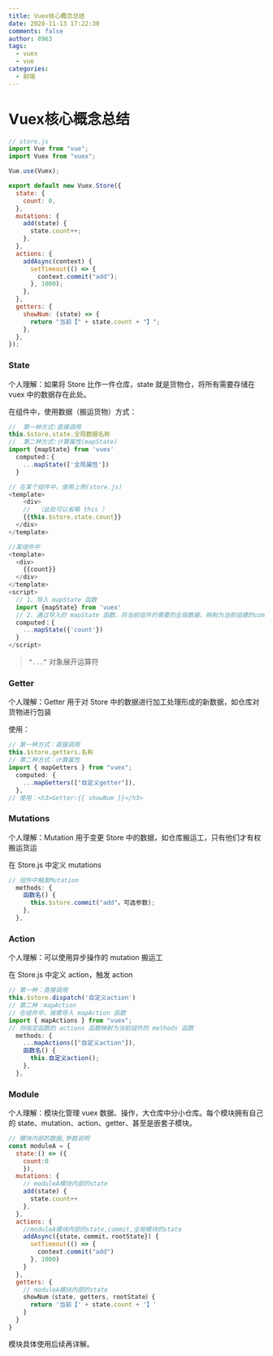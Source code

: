```yaml
---
title: Vuex核心概念总结
date: 2020-11-13 17:22:30
comments: false
author: 8963
tags:
  - vuex
  - vue
categories:
  - 前端
---
```


# Vuex核心概念总结

```javascript
// store.js
import Vue from "vue";
import Vuex from "vuex";

Vue.use(Vuex);

export default new Vuex.Store({
  state: {
    count: 0,
  },
  mutations: {
    add(state) {
      state.count++;
    },
  },
  actions: {
    addAsync(context) {
      setTimeout(() => {
        context.commit("add");
      }, 1000);
    },
  },
  getters: {
    showNum: (state) => {
      return "当前【" + state.count + "】";
    },
  },
});
```

### State

个人理解：如果将 Store 比作一件仓库，state 就是货物仓，将所有需要存储在 vuex 中的数据存在此处。

在组件中，使用数据（搬运货物）方式：

```javascript
//	第一种方式:直接调用
this.$store.state.全局数据名称
//	第二种方式:计算属性(mapState)
import {mapState} from 'vuex'
  computed：{
    ...mapState(['全局属性'])
  }
```

```javascript
// 在某个组件中，使用上例(store.js)
<template>
	<div>
  	//	（此处可以省略 this ）
  	{{this.$store.state.count}}
  </div>
</template>
```

```javascript
//某组件中
<template>
  <div>
  	{{count}}
  </div>
</template>
<script>
  // 1、导入 mapState 函数
  import {mapState} from 'vuex'
  // 2、通过导入的 mapState 函数，将当前组件的需要的全局数据，映射为当前组建的computed计算属性
  computed：{
    ...mapState({'count'})
  }
</script>
```

> `“...”` 对象展开运算符

### Getter

个人理解：Getter 用于对 Store 中的数据进行加工处理形成的新数据，如仓库对货物进行包装

使用：

```javascript
// 第一种方式：直接调用
this.$store.getters.名称
// 第二种方式：计算属性
import { mapGetters } from "vuex";
  computed: {
    ...mapGetters(["自定义getter"]),
  },
// 使用：<h3>Getter:{{ showNum }}</h3>
```

### Mutations

个人理解：Mutation 用于变更 Store 中的数据，如仓库搬运工，只有他们才有权搬运货运

在 Store.js 中定义 mutations

```javascript
// 组件中触发Mutation
  methods: {
    函数名() {
      this.$store.commit("add"，可选参数);
    },
  },
```

### Action

个人理解：可以使用异步操作的 mutation 搬运工

在 Store.js 中定义 action，触发 action

```javascript
// 第一种：直接调用
this.$store.dispatch('自定义action')
// 第二种：mapAction
// 在组件中，按需导入 mapAction 函数
import { mapActions } from "vuex";
// 将指定函数的 actions 函数映射为当前组件的 methods 函数
  methods: {
    ...mapActions(["自定义action"]),
    函数名() {
      this.自定义action();
    },
  },
```

### Module

个人理解：模块化管理 vuex 数据、操作，大仓库中分小仓库。每个模块拥有自己的 state、mutation、action、getter、甚至是嵌套子模块。

```javascript
// 模块内部的数据,参数说明
const moduleA = {
  state:() => ({
  	count:0
	}),
  mutations: {
    // moduleA模块内部的state
    add(state) {
      state.count++
    },
  },
  actions: {
    //moduleA模块内部的state,commit,全局模块的state
    addAsync({state，commit，rootState}) {
      setTimeout(() => {
        context.commit("add")
      }, 1000)
    }
  },
  getters: {
    // moduleA模块内部的state
    showNum（state, getters, rootState）{
      return '当前【' + state.count + '】'
    }
  }
}
```

模块具体使用后续再详解。
